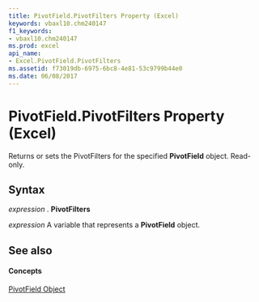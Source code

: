 ```yaml
---
title: PivotField.PivotFilters Property (Excel)
keywords: vbaxl10.chm240147
f1_keywords:
- vbaxl10.chm240147
ms.prod: excel
api_name:
- Excel.PivotField.PivotFilters
ms.assetid: f73019db-6975-6bc8-4e81-53c9799b44e0
ms.date: 06/08/2017
---
```



# PivotField.PivotFilters Property (Excel)

Returns or sets the PivotFilters for the specified  **PivotField** object. Read-only.


## Syntax

 _expression_ . **PivotFilters**

 _expression_ A variable that represents a **PivotField** object.


## See also


#### Concepts


[PivotField Object](Excel.PivotField.md)

